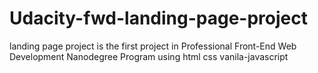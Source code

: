 # Udacity-fwd-landing-page-project
landing page project is the first project in Professional Front-End Web Development Nanodegree Program using html css vanila-javascript
